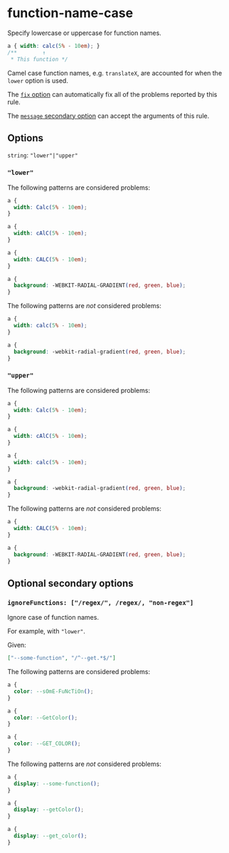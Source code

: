# function-name-case

Specify lowercase or uppercase for function names.

<!-- prettier-ignore -->
```css
a { width: calc(5% - 10em); }
/**        ↑
 * This function */
```

Camel case function names, e.g. `translateX`, are accounted for when the `lower` option is used.

The [`fix` option](https://github.com/stylelint/stylelint/tree/15.10.2/docs/user-guide/options.md#fix) can automatically fix all of the problems reported by this rule.

The [`message` secondary option](https://github.com/stylelint/stylelint/tree/15.10.2/docs/user-guide/configure.md#message) can accept the arguments of this rule.

## Options

`string`: `"lower"|"upper"`

### `"lower"`

The following patterns are considered problems:

<!-- prettier-ignore -->
```css
a {
  width: Calc(5% - 10em);
}
```

<!-- prettier-ignore -->
```css
a {
  width: cAlC(5% - 10em);
}
```

<!-- prettier-ignore -->
```css
a {
  width: CALC(5% - 10em);
}
```

<!-- prettier-ignore -->
```css
a {
  background: -WEBKIT-RADIAL-GRADIENT(red, green, blue);
}
```

The following patterns are _not_ considered problems:

<!-- prettier-ignore -->
```css
a {
  width: calc(5% - 10em);
}
```

<!-- prettier-ignore -->
```css
a {
  background: -webkit-radial-gradient(red, green, blue);
}
```

### `"upper"`

The following patterns are considered problems:

<!-- prettier-ignore -->
```css
a {
  width: Calc(5% - 10em);
}
```

<!-- prettier-ignore -->
```css
a {
  width: cAlC(5% - 10em);
}
```

<!-- prettier-ignore -->
```css
a {
  width: calc(5% - 10em);
}
```

<!-- prettier-ignore -->
```css
a {
  background: -webkit-radial-gradient(red, green, blue);
}
```

The following patterns are _not_ considered problems:

<!-- prettier-ignore -->
```css
a {
  width: CALC(5% - 10em);
}
```

<!-- prettier-ignore -->
```css
a {
  background: -WEBKIT-RADIAL-GRADIENT(red, green, blue);
}
```

## Optional secondary options

### `ignoreFunctions: ["/regex/", /regex/, "non-regex"]`

Ignore case of function names.

For example, with `"lower"`.

Given:

```json
["--some-function", "/^--get.*$/"]
```

The following patterns are considered problems:

<!-- prettier-ignore -->
```css
a {
  color: --sOmE-FuNcTiOn();
}
```

<!-- prettier-ignore -->
```css
a {
  color: --GetColor();
}
```

<!-- prettier-ignore -->
```css
a {
  color: --GET_COLOR();
}
```

The following patterns are _not_ considered problems:

<!-- prettier-ignore -->
```css
a {
  display: --some-function();
}
```

<!-- prettier-ignore -->
```css
a {
  display: --getColor();
}
```

<!-- prettier-ignore -->
```css
a {
  display: --get_color();
}
```
